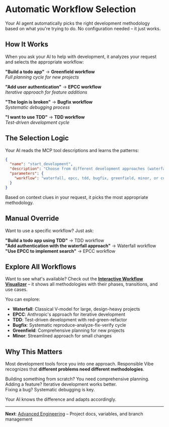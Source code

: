# Automatic Workflow Selection

Your AI agent automatically picks the right development methodology based on what you're trying to do. No configuration needed – it just works.

## How It Works

When you ask your AI to help with development, it analyzes your request and selects the appropriate workflow:

**"Build a todo app"** → **Greenfield workflow**  
_Full planning cycle for new projects_

**"Add user authentication"** → **EPCC workflow**  
_Iterative approach for feature additions_

**"The login is broken"** → **Bugfix workflow**  
_Systematic debugging process_

**"I want to use TDD"** → **TDD workflow**  
_Test-driven development cycle_

## The Selection Logic

Your AI reads the MCP tool descriptions and learns the patterns:

```json
{
  "name": "start_development",
  "description": "Choose from different development approaches (waterfall, bugfix, epcc) or use a custom workflow",
  "parameters": {
    "workflow": "waterfall, epcc, tdd, bugfix, greenfield, minor, or custom workflow name"
  }
}
```

Based on context clues in your request, it picks the most appropriate methodology.

## Manual Override

Want to use a specific workflow? Just ask:

**"Build a todo app using TDD"** → TDD workflow  
**"Add authentication with the waterfall approach"** → Waterfall workflow  
**"Use EPCC to implement search"** → EPCC workflow

## Explore All Workflows

Want to see what's available? Check out the **[Interactive Workflow Visualizer](../workflows)** – it shows all methodologies with their phases, transitions, and use cases.

You can explore:

- **Waterfall**: Classical V-model for large, design-heavy projects
- **EPCC**: Anthropic's approach for iterative development
- **TDD**: Test-driven development with red-green-refactor
- **Bugfix**: Systematic reproduce-analyze-fix-verify cycle
- **Greenfield**: Comprehensive planning for new projects
- **Minor**: Streamlined approach for small changes

## Why This Matters

Most development tools force you into one approach. Responsible Vibe recognizes that **different problems need different methodologies**.

Building something from scratch? You need comprehensive planning.  
Adding a feature? Iterative development works better.  
Fixing a bug? Systematic debugging is key.

Your AI knows the difference and adapts accordingly.

---

**Next**: [Advanced Engineering](./advanced-engineering.md) – Project docs, variables, and branch management
